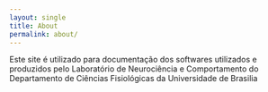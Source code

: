 ```yaml
---
layout: single
title: About
permalink: about/
---
```


Este site é utilizado para documentação dos softwares utilizados e produzidos pelo
Laboratório de Neurociência e Comportamento do 
Departamento de Ciências Fisiológicas da Universidade de Brasilia
